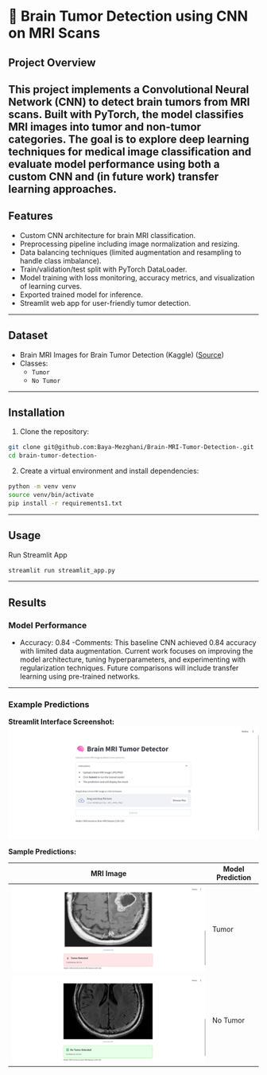 # 🧠 Brain Tumor Detection using CNN on MRI Scans

## Project Overview
This project implements a Convolutional Neural Network (CNN) to detect brain tumors from MRI scans. Built with PyTorch, the model classifies MRI images into tumor and non-tumor categories.
The goal is to explore deep learning techniques for medical image classification and evaluate model performance using both a custom CNN and (in future work) transfer learning approaches.
---

## Features
- Custom CNN architecture for brain MRI classification.
- Preprocessing pipeline including image normalization and resizing.
- Data balancing techniques (limited augmentation and resampling to handle class imbalance).
- Train/validation/test split with PyTorch DataLoader.
- Model training with loss monitoring, accuracy metrics, and visualization of learning curves.
- Exported trained model for inference.
- Streamlit web app for user-friendly tumor detection.

---

## Dataset
- Brain MRI Images for Brain Tumor Detection (Kaggle) ([Source](https://www.kaggle.com/datasets/navoneel/brain-mri-images-for-brain-tumor-detection/data))
- Classes:
  - `Tumor`
  - `No Tumor`

---

## Installation
1. Clone the repository:
```bash
git clone git@github.com:Baya-Mezghani/Brain-MRI-Tumor-Detection-.git
cd brain-tumor-detection-
```
2. Create a virtual environment and install dependencies:
```bash
python -m venv venv
source venv/bin/activate  
pip install -r requirements1.txt
```

---


## Usage
Run Streamlit App 
```bash
streamlit run streamlit_app.py
```
---

## Results

### Model Performance
- Accuracy: 0.84 
-Comments: This baseline CNN achieved 0.84 accuracy with limited data augmentation. Current work focuses on improving the model architecture, tuning hyperparameters, and experimenting with regularization techniques. Future comparisons will include transfer learning using pre-trained networks.
---

### Example Predictions

**Streamlit Interface Screenshot:**  
![Streamlit App](screenshots/streamlit_app_screenshot.png)

**Sample Predictions:**

| MRI Image | Model Prediction |
|-----------|----------------|
| ![brain1](screenshots/brain1.png) | Tumor |
| ![brain2](screenshots/brain2.png) | No Tumor |

